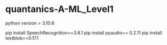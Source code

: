 # quantanics-A-ML_Level1


python version = 3.10.6

pip install SpeechRecognition==3.8.1 
pip install pyaudio== 0.2.11
pip install textblob==0.17.1




